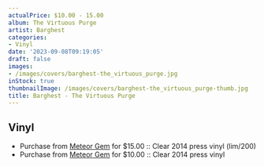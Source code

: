 ```yaml
---
actualPrice: $10.00 - 15.00
album: The Virtuous Purge
artist: Barghest
categories:
- Vinyl
date: '2023-09-08T09:19:05'
draft: false
images:
- /images/covers/barghest-the_virtuous_purge.jpg
inStock: true
thumbnailImage: /images/covers/barghest-the_virtuous_purge-thumb.jpg
title: Barghest - The Virtuous Purge
---
```


## Vinyl
* Purchase from [Meteor Gem](https://meteor-gem.com/products/barghest-the-virtuous-purge-lp) for $15.00 :: Clear 2014 press vinyl (lim/200)
* Purchase from [Meteor Gem](https://meteor-gem.com/products/used-barghest-the-virtuous-purge-lp) for $10.00 :: Clear 2014 press vinyl
